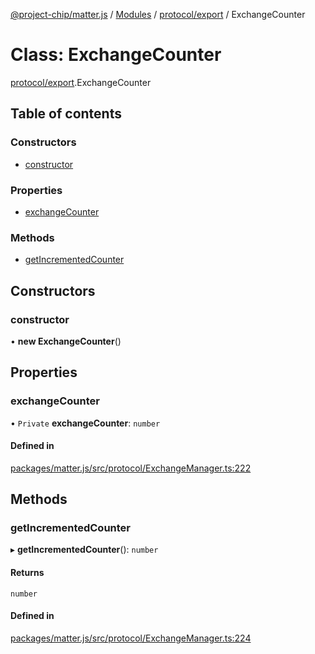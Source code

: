 [@project-chip/matter.js](../README.md) / [Modules](../modules.md) / [protocol/export](../modules/protocol_export.md) / ExchangeCounter

# Class: ExchangeCounter

[protocol/export](../modules/protocol_export.md).ExchangeCounter

## Table of contents

### Constructors

- [constructor](protocol_export.ExchangeCounter.md#constructor)

### Properties

- [exchangeCounter](protocol_export.ExchangeCounter.md#exchangecounter)

### Methods

- [getIncrementedCounter](protocol_export.ExchangeCounter.md#getincrementedcounter)

## Constructors

### constructor

• **new ExchangeCounter**()

## Properties

### exchangeCounter

• `Private` **exchangeCounter**: `number`

#### Defined in

[packages/matter.js/src/protocol/ExchangeManager.ts:222](https://github.com/project-chip/matter.js/blob/be83914/packages/matter.js/src/protocol/ExchangeManager.ts#L222)

## Methods

### getIncrementedCounter

▸ **getIncrementedCounter**(): `number`

#### Returns

`number`

#### Defined in

[packages/matter.js/src/protocol/ExchangeManager.ts:224](https://github.com/project-chip/matter.js/blob/be83914/packages/matter.js/src/protocol/ExchangeManager.ts#L224)
